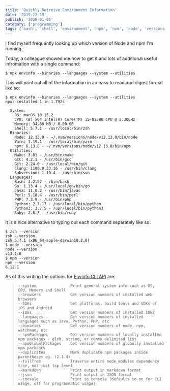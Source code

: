 ```yaml
---
title: 'Quickly Retreive Environment Information'
date: '2019-12-19'
publish: '2020-01-05'
category: ['programming']
tags: ['bash', 'shell', 'environment', 'npm', 'nvm', 'node', 'versions', 'envinfo']
---
```


I find myself frequently looking up which version of Node and npm I'm running.

Today, a colleague showed me how to get it and lots of additional useful infromation with a single command:

```shell
$ npx envinfo --binaries --languages --system --utilities
```

This will print out all of the information in an easy to read and digest format like so:

```shell
$ npx envinfo --binaries --languages --system --utilities
npx: installed 1 in 1.792s

  System:
    OS: macOS 10.15.2
    CPU: (8) x64 Intel(R) Core(TM) i5-8259U CPU @ 2.30GHz
    Memory: 34.86 MB / 8.00 GB
    Shell: 5.7.1 - /usr/local/bin/zsh
  Binaries:
    Node: 12.13.0 - ~/.nvm/versions/node/v12.13.0/bin/node
    Yarn: 1.19.1 - /usr/local/bin/yarn
    npm: 6.13.0 - ~/.nvm/versions/node/v12.13.0/bin/npm
  Utilities:
    Make: 3.81 - /usr/bin/make
    GCC: 4.2.1 - /usr/bin/gcc
    Git: 2.24.0 - /usr/local/bin/git
    Clang: 1100.0.33.16 - /usr/bin/clang
    Subversion: 1.10.4 - /usr/bin/svn
  Languages:
    Bash: 3.2.57 - /bin/bash
    Go: 1.13.4 - /usr/local/go/bin/go
    Java: 11.0.2 - /usr/bin/javac
    Perl: 5.18.4 - /usr/bin/perl
    PHP: 7.3.9 - /usr/bin/php
    Python: 2.7.17 - /usr/local/bin/python
    Python3: 3.7.5 - /usr/local/bin/python3
    Ruby: 2.6.3 - /usr/bin/ruby
```

It is a nice alternative to typing out each command separately like so:

```shell
$ zsh --version
zsh --version
zsh 5.7.1 (x86_64-apple-darwin18.2.0)
$ node --version
node --version
v13.1.0
$ npm --version
npm --version
6.12.1
```

As of this writing the options for [Envinfo CLI API](https://www.npmjs.com/package/envinfo#cli-options) are:

> ```shell
> --system               Print general system info such as OS, CPU, Memory and Shell
> --browsers             Get version numbers of installed web browsers
> --SDKs                 Get platforms, build tools and SDKs of iOS and Android
> --IDEs                 Get version numbers of installed IDEs
> --languages            Get version numbers of installed languages such as Java, Python, PHP, etc
> --binaries             Get version numbers of node, npm, watchman, etc
> --npmPackages          Get version numbers of locally installed npm packages - glob, string, or comma delimited list
> --npmGlobalPackages    Get version numbers of globally installed npm packages
> --duplicates           Mark duplicate npm packages inside parentheses eg. (2.1.4)
> --fullTree             Traverse entire node_modules dependency tree, not just top level
> --markdown             Print output in markdown format
> --json                 Print output in JSON format
> --console              Print to console (defaults to on for CLI usage, off for programmatic usage)
> ```
